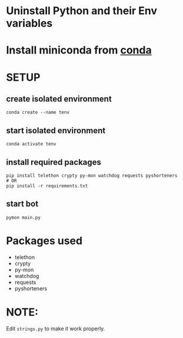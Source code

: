 # Uninstall Python and their Env variables

# Install miniconda from [conda](https://docs.conda.io/en/main/miniconda.html)

# SETUP
## create isolated environment
```
conda create --name tenv
```

## start isolated environment
```
conda activate tenv
```

## install required packages
```
pip install telethon crypty py-mon watchdog requests pyshorteners
# OR
pip install -r requirements.txt
```

## start bot
```
pymon main.py
```

# Packages used
- telethon
- crypty
- py-mon
- watchdog
- requests
- pyshorteners

# NOTE:
Edit `strings.py` to make it work properly.
